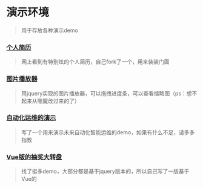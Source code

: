 # 演示环境
> 用于存放各种演示demo

### [个人简历](https://demo.yangxl.cn/resume/)
> 网上看到有特别炫的个人简历，自己fork了一个，用来装装门面

### [图片播放器](https://demo.yangxl.cn/image-player/)
> 用jquery实现的图片播放器，可以拖拽进度条，可以查看缩略图（ps：想不起来从哪魔改过来的了）

### [自动化运维的演示](https://demo.yangxl.cn/ai-operation/)
> 写了一个用来演示未来自动化智能运维的demo，如果有什么不足，请多多指教

### [Vue版的抽奖大转盘](https://demo.yangxl.cn/lottery/)
> 找了挺多demo，大部分都是基于jquery版本的，所以自己写了一版基于Vue的